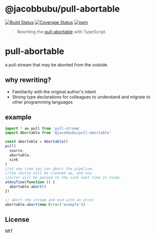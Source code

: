 # @jacobbubu/pull-abortable

[![Build Status](https://github.com/jacobbubu/pull-abortable/workflows/Build%20and%20Release/badge.svg)](https://github.com/jacobbubu/pull-abortable/actions?query=workflow%3A%22Build+and+Release%22)
[![Coverage Status](https://coveralls.io/repos/github/jacobbubu/pull-abortable/badge.svg)](https://coveralls.io/github/jacobbubu/pull-abortable)
[![npm](https://img.shields.io/npm/v/@jacobbubu/pull-abortable.svg)](https://www.npmjs.com/package/@jacobbubu/pull-abortable/)

> Rewriting the [pull-abortable](https://github.com/dominictarr/pull-abortable) with TypeScript.

# pull-abortable

a pull-stream that may be aborted from the outside.

## why rewriting?

* Familiarity with the original author's intent
* Strong type declarations for colleagues to understand and migrate to other programming languages

## example

``` js
import * as pull from 'pull-stream'
import Abortable from '@jacobbubu/pull-abortable'

const abortable = Abortable()
pull(
  source,
  abortable,
  sink
)
//at any time you can abort the pipeline,
//the source will be cleaned up, and any
//error will be passed to the sink next time it reads.
atAnyTime(function () {
  abortable.abort()
})

// abort the stream and end with an error
abortable.abort(new Error('example'))
```

## License

MIT
